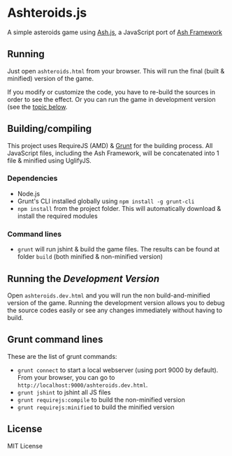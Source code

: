 # Ashteroids.js
A simple asteroids game using [Ash.js](https://github.com/brejep/ash-js), a JavaScript port of [Ash Framework](http://ashframework.org)

## Running
Just open `ashteroids.html` from your browser. This will run the final (built & minified) version of the game.

If you modify or customize the code, you have to re-build the sources in order to see the effect.
Or you can run the game in development version (see the [topic below](#running-the-development-version).

## Building/compiling
This project uses RequireJS (AMD) & [Grunt](http://www.gruntjs.com) for the building process.
All JavaScript files, including the Ash Framework, will be concatenated into 1 file & minified using UglifyJS.

### Dependencies
* Node.js
* Grunt's CLI installed globally using `npm install -g grunt-cli`
* `npm install` from the project folder. This will automatically download & install the required modules

### Command lines
* `grunt` will run jshint & build the game files. The results can be found at folder `build` (both minified & non-minified version)

## Running the *Development Version*
Open `ashteroids.dev.html` and you will run the non build-and-minified version of the game.
Running the development version allows you to debug the source codes easily or see any changes immediately without having to build.

## Grunt command lines
These are the list of grunt commands:

* `grunt connect` to start a local webserver (using port 9000 by default). From your browser, you can go to `http://localhost:9000/ashteroids.dev.html`.
* `grunt jshint` to jshint all JS files
* `grunt requirejs:compile` to build the non-minified version
* `grunt requirejs:minified` to build the minified version

## License
MIT License
